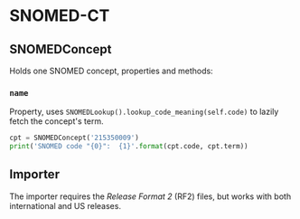 SNOMED-CT
=========

SNOMEDConcept
-------------

Holds one SNOMED concept, properties and methods:

### `name`

Property, uses `SNOMEDLookup().lookup_code_meaning(self.code)` to lazily fetch the concept's term.

```python
cpt = SNOMEDConcept('215350009')
print('SNOMED code "{0}":  {1}'.format(cpt.code, cpt.term))
```

Importer
--------

The importer requires the _Release Format 2_ (RF2) files, but works with both international and US releases.
